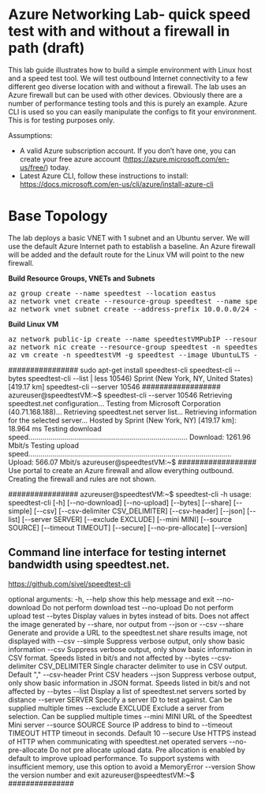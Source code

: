 # Azure Networking Lab- quick speed test with and without a firewall in path (draft)

This lab guide illustrates how to build a simple environment with Linux host and a speed test tool. We will test outbound Internet connectivity to a few different geo diverse location with and without a firewall. The lab uses an Azure firewall but can be used with other devices. Obviously there are a number of performance testing tools and this is purely an example. Azure CLI is used so you can easily manipulate the configs to fit your environment. This is for testing purposes only.

Assumptions:
- A valid Azure subscription account. If you don’t have one, you can create your free azure account (https://azure.microsoft.com/en-us/free/) today.
- Latest Azure CLI, follow these instructions to install: https://docs.microsoft.com/en-us/cli/azure/install-azure-cli 

# Base Topology
The lab deploys a basic VNET with 1 subnet and an Ubuntu server. We will use the default Azure Internet path to establish a baseline. An Azure firewall will be added and the default route for the Linux VM will point to the new firewall. 

**Build Resource Groups, VNETs and Subnets**
<pre lang="...">
az group create --name speedtest --location eastus
az network vnet create --resource-group speedtest --name speedtest --location eastus --address-prefixes 10.0.0.0/16 --subnet-name speedtestVM --subnet-prefix 10.0.10.0/24
az network vnet subnet create --address-prefix 10.0.0.0/24 --name AzureFirewallSubnet --resource-group speedtest --vnet-name speedtest
</pre>


**Build Linux VM**
<pre lang="...">
az network public-ip create --name speedtestVMPubIP --resource-group speedtest --location eastus --allocation-method Dynamic
az network nic create --resource-group speedtest -n speedtestVMNIC --location eastus --subnet speedtestVM --private-ip-address 10.0.10.10 --vnet-name speedtest --public-ip-address speedtestVMPubIP
az vm create -n speedtestVM -g speedtest --image UbuntuLTS --admin-username azureuser --admin-password Msft123Msft123 --nics speedtestVMNIC
</pre>

################
sudo apt-get install speedtest-cli
speedtest-cli --bytes 
speedtest-cli --list | less
10546) Sprint (New York, NY, United States) [419.17 km]
speedtest-cli --server 10546
##################
azureuser@speedtestVM:~$ speedtest-cli --server 10546
Retrieving speedtest.net configuration...
Testing from Microsoft Corporation (40.71.168.188)...
Retrieving speedtest.net server list...
Retrieving information for the selected server...
Hosted by Sprint (New York, NY) [419.17 km]: 18.964 ms
Testing download speed................................................................................
Download: 1261.96 Mbit/s
Testing upload speed......................................................................................................
Upload: 566.07 Mbit/s
azureuser@speedtestVM:~$
##################
Use portal to create an Azure firewall and allow everything outbound. Creating the firewall and rules are not shown.

################
azureuser@speedtestVM:~$ speedtest-cli -h
usage: speedtest-cli [-h] [--no-download] [--no-upload] [--bytes] [--share]
                     [--simple] [--csv] [--csv-delimiter CSV_DELIMITER]
                     [--csv-header] [--json] [--list] [--server SERVER]
                     [--exclude EXCLUDE] [--mini MINI] [--source SOURCE]
                     [--timeout TIMEOUT] [--secure] [--no-pre-allocate]
                     [--version]

Command line interface for testing internet bandwidth using speedtest.net.
--------------------------------------------------------------------------
https://github.com/sivel/speedtest-cli

optional arguments:
  -h, --help            show this help message and exit
  --no-download         Do not perform download test
  --no-upload           Do not perform upload test
  --bytes               Display values in bytes instead of bits. Does not
                        affect the image generated by --share, nor output from
                        --json or --csv
  --share               Generate and provide a URL to the speedtest.net share
                        results image, not displayed with --csv
  --simple              Suppress verbose output, only show basic information
  --csv                 Suppress verbose output, only show basic information
                        in CSV format. Speeds listed in bit/s and not affected
                        by --bytes
  --csv-delimiter CSV_DELIMITER
                        Single character delimiter to use in CSV output.
                        Default ","
  --csv-header          Print CSV headers
  --json                Suppress verbose output, only show basic information
                        in JSON format. Speeds listed in bit/s and not
                        affected by --bytes
  --list                Display a list of speedtest.net servers sorted by
                        distance
  --server SERVER       Specify a server ID to test against. Can be supplied
                        multiple times
  --exclude EXCLUDE     Exclude a server from selection. Can be supplied
                        multiple times
  --mini MINI           URL of the Speedtest Mini server
  --source SOURCE       Source IP address to bind to
  --timeout TIMEOUT     HTTP timeout in seconds. Default 10
  --secure              Use HTTPS instead of HTTP when communicating with
                        speedtest.net operated servers
  --no-pre-allocate     Do not pre allocate upload data. Pre allocation is
                        enabled by default to improve upload performance. To
                        support systems with insufficient memory, use this
                        option to avoid a MemoryError
  --version             Show the version number and exit
azureuser@speedtestVM:~$
###############
